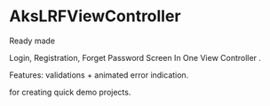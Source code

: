AksLRFViewController
====================

Ready made

Login, Registration, Forget Password Screen In One View Controller .

Features: validations + animated error indication.

for creating quick demo projects.
